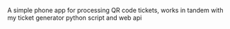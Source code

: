 A simple phone app for processing QR code tickets, works in tandem with my ticket generator python script and web api
